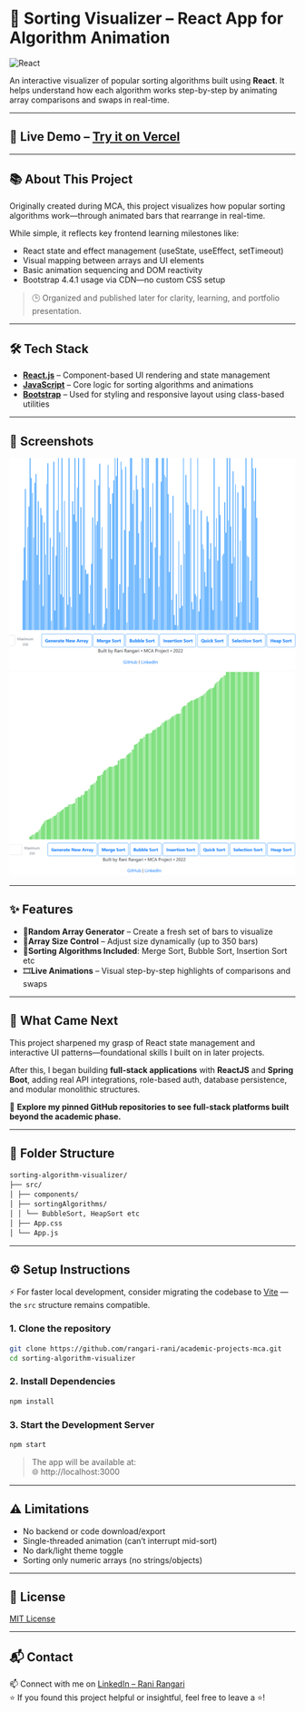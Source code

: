 # 🔢 Sorting Visualizer – React App for Algorithm Animation  

![React](https://img.shields.io/badge/React-20232A?style=for-the-badge&logo=react&logoColor=61DAFB)  

An interactive visualizer of popular sorting algorithms built using **React**. It helps understand how each algorithm works step-by-step by animating array comparisons and swaps in real-time.

---

## 🚀 Live Demo – [Try it on Vercel](https://visualizer-blush.vercel.app/)

---

## 📚 About This Project  

Originally created during MCA, this project visualizes how popular sorting algorithms work—through animated bars that rearrange in real-time.  

While simple, it reflects key frontend learning milestones like:  
- React state and effect management (useState, useEffect, setTimeout)
- Visual mapping between arrays and UI elements
- Basic animation sequencing and DOM reactivity
- Bootstrap 4.4.1 usage via CDN—no custom CSS setup

> 🕒 Organized and published later for clarity, learning, and portfolio presentation.

---

## 🛠️ Tech Stack

- **[React.js](https://reactjs.org/)** – Component-based UI rendering and state management
- **[JavaScript](https://www.javascript.com/)** – Core logic for sorting algorithms and animations
- **[Bootstrap](https://getbootstrap.com/)** – Used for styling and responsive layout using class-based utilities

---

## 📸 Screenshots

![New Array](https://github.com/rangari-rani/academic-projects-mca/blob/a5ee96b0772c271922fec1195dec52ad6749e09f/sorting-algorithm-visualizer/public/newarray.png) 
![Sorted Array](https://github.com/rangari-rani/academic-projects-mca/blob/a5ee96b0772c271922fec1195dec52ad6749e09f/sorting-algorithm-visualizer/public/afterarray.png)  

---

## ✨ Features

- 🔁**Random Array Generator** – Create a fresh set of bars to visualize
- 📏**Array Size Control** – Adjust size dynamically (up to 350 bars)
- 🧠**Sorting Algorithms Included**: Merge Sort, Bubble Sort, Insertion Sort etc
- 🎞️**Live Animations** – Visual step-by-step highlights of comparisons and swaps
  
---

## 🔄 What Came Next

This project sharpened my grasp of React state management and interactive UI patterns—foundational skills I built on in later projects.

After this, I began building **full-stack applications** with **ReactJS** and **Spring Boot**, adding real API integrations, role-based auth, database persistence, and modular monolithic structures.

📌 **Explore my pinned GitHub repositories to see full-stack platforms built beyond the academic phase.**

---

## 📁 Folder Structure

```bash
sorting-algorithm-visualizer/
├── src/
│ ├── components/
│ ├── sortingAlgorithms/
│ │ └── BubbleSort, HeapSort etc
│ ├── App.css
│ └── App.js
```

---

## ⚙️ Setup Instructions   
⚡️ For faster local development, consider migrating the codebase to [Vite](https://vitejs.dev/) — the `src` structure remains compatible.

### 1. Clone the repository  

```bash
git clone https://github.com/rangari-rani/academic-projects-mca.git
cd sorting-algorithm-visualizer
```

### 2. Install Dependencies  

```bash
npm install
```

### 3. Start the Development Server  

```bash
npm start
```  
> The app will be available at:   
> 🌐 http://localhost:3000  

---

## ⚠️ Limitations 

- No backend or code download/export
- Single-threaded animation (can’t interrupt mid-sort)
- No dark/light theme toggle
- Sorting only numeric arrays (no strings/objects)

---

## 📜 License

[MIT License](LICENSE)

---

## 📬 Contact

📫 Connect with me on [LinkedIn – Rani Rangari](https://www.linkedin.com/in/rani-rangari/)  
⭐ If you found this project helpful or insightful, feel free to leave a ⭐!  
